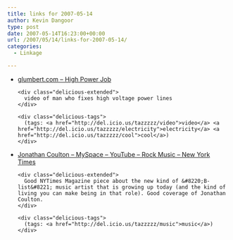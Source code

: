 ```yaml
---
title: links for 2007-05-14
author: Kevin Dangoor
type: post
date: 2007-05-14T16:23:00+00:00
url: /2007/05/14/links-for-2007-05-14/
categories:
  - Linkage

---
```

<ul class="delicious">
  <li>
    <div class="delicious-link">
      <a href="http://www.glumbert.com/media/highpower">glumbert.com &#8211; High Power Job</a>
    </div>
    
    <div class="delicious-extended">
      video of man who fixes high voltage power lines
    </div>
    
    <div class="delicious-tags">
      (tags: <a href="http://del.icio.us/tazzzzz/video">video</a> <a href="http://del.icio.us/tazzzzz/electricity">electricity</a> <a href="http://del.icio.us/tazzzzz/cool">cool</a>)
    </div>
  </li>
  
  <li>
    <div class="delicious-link">
      <a href="http://www.nytimes.com/2007/05/13/magazine/13audience-t.html?_r=1&#038;pagewanted=all&#038;oref=slogin">Jonathan Coulton &#8211; MySpace &#8211; YouTube &#8211; Rock Music &#8211; New York Times</a>
    </div>
    
    <div class="delicious-extended">
      Good NYTimes Magazine piece about the new kind of &#8220;B-list&#8221; music artist that is growing up today (and the kind of living you can make being in that role). Good coverage of Jonathan Coulton.
    </div>
    
    <div class="delicious-tags">
      (tags: <a href="http://del.icio.us/tazzzzz/music">music</a>)
    </div>
  </li>
</ul>